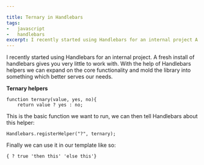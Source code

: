 ```yaml
---

title: Ternary in Handlebars
tags:
-   javascript
-   handlebars
excerpt: I recently started using Handlebars for an internal project A fresh install of handlebars gives you very little to work with With the help of Handlebars helpers we can expand on the core functionality and mold the library into something
---
```


I recently started using Handlebars for an internal project. A fresh install of handlebars gives you very little to work with. With the help of Handlebars helpers we can expand on the core functionality and mold the library into something which better serves our needs.

**Ternary helpers**

```language-javascript
function ternary(value, yes, no){
    return value ? yes : no;
```

This is the basic function we want to run, we can then tell Handlebars about this helper:

```language-javascript
Handlebars.registerHelper("?", ternary);
```

Finally we can use it in our template like so:

```language-javascript
{ ? true 'then this' 'else this'}
```
